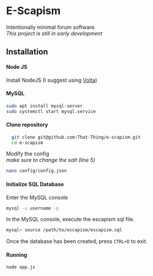 
# E-Scapism

Intentionally minimal forum software.   
*This project is still in early development*

## Installation

#### Node JS
Install NodeJS (I suggest using [Volta](https://volta.sh/))  

#### MySQL
```bash
sudo apt install mysql-server
sudo systemctl start mysql.service
```

#### Clone repository

```bash
  git clone git@github.com:That-Thing/e-scapism.git
  cd e-scapism
```
Modify the config  
*make sure to change the salt (line 5)*

```bash
nano config/config.json
```

#### Initialize SQL Database
Enter the MySQL console
```bash
mysql -u username -p
```
In the MySQL console, execute the escapism sql file.
```bash
mysql> source /path/to/escapism/escapism.sql
```
Once the database has been created, press `CTRL+D` to exit.

#### Running
```bash
node app.js
```
